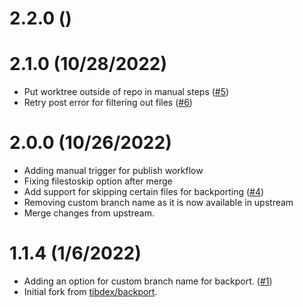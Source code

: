 # 2.2.0 ()

# 2.1.0 (10/28/2022)

- Put worktree outside of repo in manual steps ([#5](https://github.com/VachaShah/backport/pull/5))
- Retry post error for filtering out files ([#6](https://github.com/VachaShah/backport/pull/6))

# 2.0.0 (10/26/2022)

- Adding manual trigger for publish workflow
- Fixing filestoskip option after merge
- Add support for skipping certain files for backporting ([#4](https://github.com/VachaShah/backport/pull/4))
- Removing custom branch name as it is now available in upstream
- Merge changes from upstream.

# 1.1.4 (1/6/2022)

- Adding an option for custom branch name for backport. ([#1](https://github.com/VachaShah/backport/pull/1))
- Initial fork from [tibdex/backport](https://github.com/tibdex/backport).
